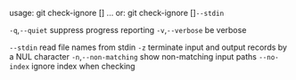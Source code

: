 usage: git check-ignore [<options>] <pathname>...
   or: git check-ignore [<options>]`--stdin`

   `-q`,`--quiet`           suppress progress reporting
   `-v`,`--verbose`         be verbose

   `--stdin`               read file names from stdin
   `-z`                    terminate input and output records by a NUL character
   `-n`,`--non-matching`    show non-matching input paths
   `--no-index`            ignore index when checking


